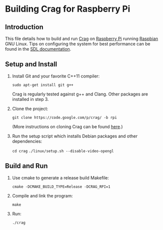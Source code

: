 # Building Crag for Raspberry Pi

## Introduction

This file details how to build and run [Crag](https://code.google.com/p/crag/) on [Raspberry Pi](http://www.raspberrypi.org/) running [Raspbian](http://www.raspbian.org/) GNU Linux. Tips on configuring the system for best performance can be found in the [SDL documentation](https://hg.libsdl.org/SDL/file/tip/docs/README-raspberrypi.md).

## Setup and Install

1. Install Git and your favorite C++11 compiler:

   `sudo apt-get install git g++`

   Crag is regularly tested against g++ and Clang. Other packages are installed in step 3.

2. Clone the project:

   `git clone https://code.google.com/p/crag/ -b rpi`

   (More instructions on cloning Crag can be found [here](https://code.google.com/p/crag/source/checkout).)

3. Run the setup script which installs Debian packages and other dependencies:

   `cd crag`
   `./linux/setup.sh --disable-video-opengl`

## Build and Run

1. Use cmake to generate a release build Makefile:

   `cmake -DCMAKE_BUILD_TYPE=Release -DCRAG_RPI=1`

2. Compile and link the program:

   `make`

3. Run:

   `./crag`

